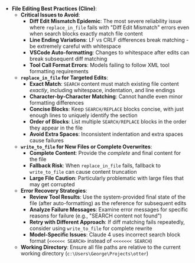 - **File Editing Best Practices (Cline)**:
  - **Critical Issues to Avoid**:
    - **Diff Edit Mismatch Epidemic**: The most severe reliability issue where `replace_in_file` fails with "Diff Edit Mismatch" errors even when search blocks exactly match file content
    - **Line Ending Variations**: LF vs CRLF differences break matching - be extremely careful with whitespace
    - **VSCode Auto-formatting**: Changes to whitespace after edits can break subsequent diff matching
    - **Tool Call Format Errors**: Models failing to follow XML tool formatting requirements
  - **`replace_in_file` for Targeted Edits**:
    - **Exact Match**: `SEARCH` content must match existing file content *exactly*, including whitespace, indentation, and line endings
    - **Character-by-Character Matching**: Cannot handle even minor formatting differences
    - **Concise Blocks**: Keep `SEARCH/REPLACE` blocks concise, with just enough lines to uniquely identify the section
    - **Order of Blocks**: List multiple `SEARCH/REPLACE` blocks in the order they appear in the file
    - **Avoid Extra Spaces**: Inconsistent indentation and extra spaces cause failures
  - **`write_to_file` for New Files or Complete Overwrites**:
    - **Complete Content**: Provide the *complete* and final content for the file
    - **Fallback Risk**: When `replace_in_file` fails, fallback to `write_to_file` can cause content truncation
    - **Large File Caution**: Particularly problematic with large files that may get corrupted
  - **Error Recovery Strategies**:
    - **Review Tool Results**: Use the system-provided final state of the file (after auto-formatting) as the reference for subsequent edits
    - **Analyze Failure Messages**: Examine error messages for specific reasons for failure (e.g., "SEARCH content not found")
    - **Retry with Different Approach**: If diff matching fails repeatedly, consider using `write_to_file` for complete rewrite
    - **Model-Specific Issues**: Claude 4 uses incorrect search block format (`<<<<<< SEARCH>` instead of `<<<<<<< SEARCH`)
  - **Working Directory**: Ensure all file paths are relative to the current working directory (`c:\Users\George\Projects\otter`)